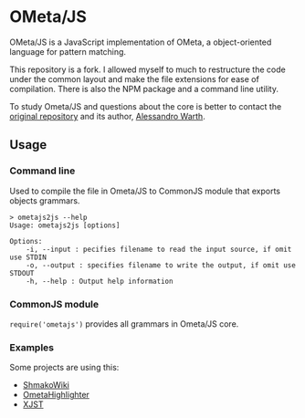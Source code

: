 # OMeta/JS

OMeta/JS is a JavaScript implementation of OMeta,
a object-oriented language for pattern matching.

This repository is a fork.
I allowed myself to much to restructure the code under the common layout
and make the file extensions for ease of compilation.
There is also the NPM package and a command line utility.

To study Ometa/JS and questions about the core is better
to contact the [original repository](http://github.com/alexwarth/ometa-js/)
and its author, [Alessandro Warth](http://github.com/alexwarth).

## Usage

### Command line

Used to compile the file in Ometa/JS to CommonJS module that exports objects grammars.

    > ometajs2js --help
    Usage: ometajs2js [options]

    Options:
        -i, --input : pecifies filename to read the input source, if omit use STDIN
        -o, --output : specifies filename to write the output, if omit use STDOUT
        -h, --help : Output help information

### CommonJS module

`require('ometajs')` provides all grammars in Ometa/JS core.

### Examples

Some projects are using this:

 -   [ShmakoWiki](http://github.com/veged/shmakowiki/)
 -   [OmetaHighlighter](http://github.com/veged/ometa-highlighter)
 -   [XJST](http://github.com/veged/xjst)
